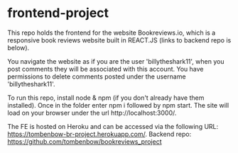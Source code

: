 # frontend-project
  
This repo holds the frontend for the website Bookreviews.io, which is a responsive book reviews website built in REACT.JS (links to backend repo is below).

You navigate the website as if you are the user 'billytheshark11', when you post comments they will be associated with this account. You have permissions to delete comments posted under the username 'billytheshark11'.

To run this repo, install node & npm (if you don't already have them installed). Once in the folder enter npm i followed by npm start. The site will load on your browser under the url http://localhost:3000/. 

The FE is hosted on Heroku and can be accessed via the following URL: https://tombenbow-br-project.herokuapp.com/.
Backend repo: https://github.com/tombenbow/bookreviews_project
